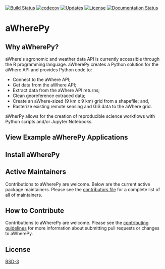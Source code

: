[![Build Status](https://travis-ci.org/calekochenour/awherepy.svg?branch=master)](https://travis-ci.org/calekochenour/awherepy)
[![codecov](https://codecov.io/gh/calekochenour/awherepy/branch/master/graph/badge.svg)](https://codecov.io/gh/calekochenour/awherepy)
[![Updates](https://pyup.io/repos/github/calekochenour/awherepy/shield.svg)](https://pyup.io/repos/github/calekochenour/awherepy/)
[![License](https://img.shields.io/badge/License-BSD%203--Clause-blue.svg)](https://opensource.org/licenses/BSD-3-Clause)
[![Documentation Status](https://readthedocs.org/projects/awherepy/badge/?version=latest)](https://awherepy.readthedocs.io/en/latest/?badge=latest)
<!-- [![Python 3](https://pyup.io/repos/github/calekochenour/awherepy/python-3-shield.svg)](https://pyup.io/repos/github/calekochenour/awherepy/) -->

# aWherePy

## Why aWherePy?

aWhere's agronomic and weather data API is currently accessible through the R programming language. aWherePy creates a Python solution for the aWhere API and provides Python code to:

* Connect to the aWhere API;
* Get data from the aWhere API;
* Extract data from the aWhere API returns;
* Clean georeference extraced data;
* Create an aWhere-sized (9 km x 9 km) grid from a shapefile; and,
* Rasterize existing remote sensing and GIS data to the aWhere grid.

aWherPy allows for the creation of reproducible science workflows with Python scripts and/or Jupyter Notebooks.  

## View Example aWherePy Applications

## Install aWherePy
<!--
aWherePy can be installed using `pip`, but we **strongly** recommend that you install it using conda and the `conda-forge` channel.

### Install Using Conda / conda-forge Channel (Preferred)

If you are working within an Anaconda environment, we suggest that you install EarthPy using
`conda-forge`

```bash
$ conda install -c conda-forge awherepy
```

Note: if you want to set conda-forge as your default conda channel, you can use the following install workflow.

We recommmend this approach. Once you have run conda config, you can install awherepy without specifying a channel.

```bash
$ conda config --add channels conda-forge
$ conda install awherepy
```

### Install via Pip

We strongly suggest that you install aWherePy using conda-forge given pip can be more prone to  spatial library dependency conflicts. However, you can install earthpy using pip.

To install aWherePy via `pip` use:

```bash
$ pip install --upgrade awherepy
```

Once you have successfully installed awherepy, you can import it into Python.

```python
>>> import awherepy as ap
```
-->

## Active Maintainers

Contributions to aWherePy are welcome. Below are the current active package maintainers. Please see the
[contributors file](https://awherepy.readthedocs.io/en/latest/contributors.html) for a complete list of all of maintainers.

<!-- <a title="Cale Kochenour" href="https://www.github.com/calekochenour"><img width="60" height="60" alt="Cale Kochenour" class="pull-left" src="https://www.github.com/calekochenour.png?size=120" /></a>
-->

## How to Contribute

Contributions to aWherePy are welcome. Please see the
[contributing guidelines](https://awherepy.readthedocs.io/en/latest/contributing.html) for more information about submitting pull requests or changes to aWherePy.

## License

[BSD-3](https://github.com/calekochenour/awherepy/blob/master/LICENSE)

<!--
## 1. Prerequisites

To run this analysis locally or online with Binder, you will need:

 * [aWhere Developer Account](https://developer.awhere.com/)

If running this locally, you will also need:

 * Conda ([Miniconda](https://docs.conda.io/en/latest/miniconda.html) or [Anaconda](https://docs.anaconda.com/anaconda/install/))

## 2. Binder Setup Instructions
To run this analysis in a web browser, click the icon below to launch the project with Binder:

[![Binder](https://mybinder.org/badge_logo.svg)]()

## 3. Local Setup Instructions

To run this analysis from a terminal, navigate to the folder containing the local repository.

Local instructions assume the user has cloned or forked the GitHub repository.

### Create and Activate Conda Environment

From the terminal, you can create and activate the project Conda environment.

Create environment:

```bash
conda env create -f environment.yml
```

Activate environment:

```bash
conda activate INSERT ENVIRONMENT NAME
```

### Open Jupyter Notebook

From the terminal, you can run the analysis and produce the project outputs.

Open Jupyter Notebook:

```bash
jupyter notebook
```

## 4. Run the Analysis

Follow these steps upon completion of the **Binder Setup Instructions** or **Local Setup Instructions** to run the analysis in Jupyter Notebook:

* Navigate to the INSERT FOLDER NAME HERE folder;

* Click on the INSERT JUPYTER NOTEBOOK FILE NAME HERE file;

## 5. Demos

### Run Analysis

### View Results

## 6. Contents

The project contains folders for all stages of the workflow as well as other files necessary to run the analysis.

### `01-code-scripts/`

Contains all Python scripts and Jupyter Notebooks required to run the analysis.

### `02-raw-data/`

Contains all original/unprocessed data.

### `03-processed-data/`

Contains all processed/created data.

### `04-graphics-outputs/`

Contains all figures.

### `05-papers-writings/`

Contains all paper/report files.

### `Makefile`

Contains instructions to execute the code.

### `environment.yml`

Contains the information required to create the Conda environment.
-->
